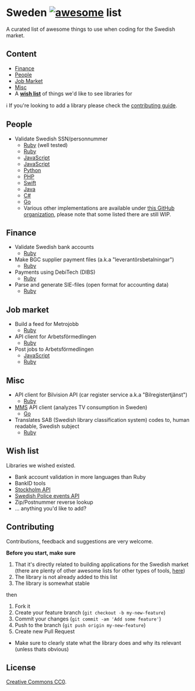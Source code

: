 # Sweden [![awesome](https://awesome.re/badge-flat.svg)](https://awesome.re) list

A curated list of awesome things to use when coding for the Swedish market.

## Content

- [Finance](#finance)
- [People](#people)
- [Job Market](#job-market)
- [Misc](#misc)
- A __[wish list](#wish-list)__ of things we'd like to see libraries for

:information_source: If you're looking to add a library please check the [contributing guide](#contributing).

## People

- Validate Swedish SSN/personnummer
  + [Ruby](https://github.com/c7/personnummer) (well tested)
  + [Ruby](https://github.com/personnummer/ruby)
  + [JavaScript](https://github.com/arokor/pernr)
  + [JavaScript](https://github.com/personnummer/js)
  + [Python](https://github.com/personnummer/python)
  + [PHP](https://github.com/personnummer/php)
  + [Swift](https://github.com/personnummer/swift)
  + [Java](https://github.com/personnummer/java)
  + [C#](https://github.com/personnummer/csharp)
  + [Go](https://github.com/personnummer/go)
  + Various other implementations are available under [this GitHub organization](https://github.com/personnummer), please note that some listed there are still WIP.

## Finance

- Validate Swedish bank accounts
  + [Ruby](https://github.com/barsoom/banktools-se)
- Make BGC supplier payment files (a.k.a "leverantörsbetalningar")
  + [Ruby](https://github.com/barsoom/supplier_payments)
- Payments using DebiTech (DIBS)
  + [Ruby](https://github.com/barsoom/debitech)
- Parse and generate SIE-files (open format for accounting data)
  + [Ruby](https://github.com/barsoom/sie)

## Job market

- Build a feed for Metrojobb
  + [Ruby](https://github.com/buren/metrojobb)
- API client for Arbetsförmedlingen
  + [Ruby](https://github.com/buren/arbetsformedlingen)
- Post jobs to Arbetsförmedlingen
  + [JavaScript](https://github.com/othermachines/platsbanken-vacancy)
  + [Ruby](https://github.com/buren/arbetsformedlingen)

## Misc

- API client for Bilvision API (car register service a.k.a "Bilregistertjänst")
  + [Ruby](https://github.com/sandelius/bilvision)
- [MMS](http://mms.se/) API client (analyzes TV consumption in Sweden)
  + [Go](https://github.com/TV4/mms)
- Translates SAB (Swedish library classification system) codes to, human readable, Swedish subject
  + [Ruby](https://github.com/c7/ur-sab)

## Wish list

Libraries we wished existed.

- Bank account validation in more languages than Ruby
- BankID tools
- [Stockholm API](http://api.stockholm.se/dokumentation/)
- [Swedish Police events API](https://polisen.se/om-polisen/om-webbplatsen/oppna-data/api-over-polisens-handelser/)
- Zip/Postnummer reverse lookup
- ... anything you'd like to add?

## Contributing

Contributions, feedback and suggestions are very welcome.

__Before you start, make sure__

1. That it's directly related to building applications for the Swedish market (there are plenty of other awesome lists for other types of tools, [here](https://github.com/sindresorhus/awesome))
2. The library is not already added to this list
3. The library is somewhat stable

then

1. Fork it
2. Create your feature branch (`git checkout -b my-new-feature`)
3. Commit your changes (`git commit -am 'Add some feature'`)
4. Push to the branch (`git push origin my-new-feature`)
5. Create new Pull Request
  - Make sure to clearly state what the library does and why its relevant (unless thats obvious)


## License

[Creative Commons CC0](LICENSE).

